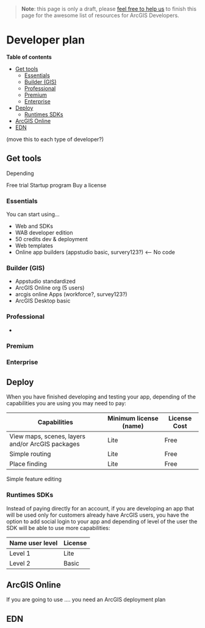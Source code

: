 > **Note**: this page is only a draft, please [feel free to help us](https://github.com/hhkaos/awesome-arcgis#contributions) to finish this page for the awesome list of resources for ArcGIS Developers.

# Developer plan
<!-- START doctoc generated TOC please keep comment here to allow auto update -->
<!-- DON'T EDIT THIS SECTION, INSTEAD RE-RUN doctoc TO UPDATE -->
**Table of contents**

- [Get tools](#get-tools)
  - [Essentials](#essentials)
  - [Builder (GIS)](#builder-gis)
  - [Professional](#professional)
  - [Premium](#premium)
  - [Enterprise](#enterprise)
- [Deploy](#deploy)
  - [Runtimes SDKs](#runtimes-sdks)
- [ArcGIS Online](#arcgis-online)
- [EDN](#edn)

<!-- END doctoc generated TOC please keep comment here to allow auto update -->

(move this to each type of developer?)

## Get tools
Depending

Free trial
Startup program
Buy a license

### Essentials
You can start using...

* Web and SDKs
* WAB developer edition
* 50 credits dev & deployment
* Web templates
* Online app builders (appstudio basic, survery123?) <-- No code

### Builder (GIS)
  * Appstudio standardized
  * ArcGIS Online org (5 users)
  * arcgis online Apps (workforce?, survey123?)
  * ArcGIS Desktop basic

### Professional
  *

### Premium

### Enterprise

## Deploy
When you have finished developing and testing your app, depending of the
capabilities you are using you may need to pay:

Capabilities|Minimum license (name)|License Cost
---|---|---|
View maps, scenes, layers and/or ArcGIS packages|Lite|Free
Simple routing|Lite|Free
Place finding|Lite|Free
Simple feature editing


### Runtimes SDKs
Instead of paying directly for an account, if you are developing an app that
will be used only for customers already have ArcGIS users, you have the option
to add social login to your app and depending of level of the user the
SDK will be able to use more capabilities:

Name user level|License
---|---
Level 1|Lite
Level 2|Basic

## ArcGIS Online
If you are going to use .... you need an ArcGIS deployment plan

## EDN
